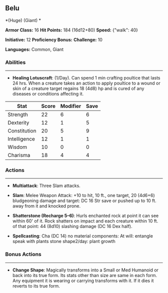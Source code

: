 ## Belu
*(Huge) (Giant) *

**Armor Class:** 16
**Hit Points:** 184 (16d12+80)
**Speed:** {"walk": 40}

**Initiative:** 12
**Proficiency Bonus:**
**Challenge:** 10

**Languages:** Common, Giant

### Abilities
 --- 
- **Healing Lotuscraft**: (1/Day). Can spend 1 min crafting poultice that lasts 24 hrs. When a creature takes an action to apply poultice to a wound or skin of a creature target regains 18 (4d8) hp and is cured of any diseases or conditions affecting it.



| Stat | Score | Modifier | Save |
| ---- | ---- | ---- | ---- |
| Strength | 22 | 6 | 6 |
| Dexterity | 12 | 1 | 5 |
| Constitution | 20 | 5 | 9 |
| Intelligence | 12 | 1 | 1 |
| Wisdom | 10 | 0 | 0 |
| Charisma | 18 | 4 | 4 |

### Actions
 --- 
- **Multiattack**: Three Slam attacks.

- **Slam**: Melee Weapon Attack: +10 to hit, 10 ft., one target, 20 (4d6+6) bludgeoning damage and target: DC 16 Str save or pushed up to 10 ft. away from it and knocked prone.

- **Shatterstone (Recharge 5–6)**: Hurls enchanted rock at point it can see within 60' of it. Rock shatters on impact and each creature within 10 ft. of that point: 44 (8d10) slashing damage (DC 16 Dex half).

- **Spellcasting**: Cha (DC 14) no material components: At will: entangle speak with plants stone shape2/day: plant growth

### Bonus Actions
 --- 
- **Change Shape**: Magically transforms into a Small or Med Humanoid or back into its true form. Its stats other than size are same in each form. Any equipment it is wearing or carrying transforms with it. If it dies it reverts to its true form.

